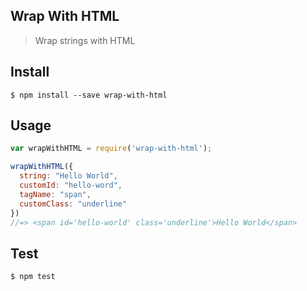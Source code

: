 ## Wrap With HTML
> Wrap strings with HTML

## Install
```
$ npm install --save wrap-with-html
```

## Usage 
```javascript
var wrapWithHTML = require('wrap-with-html');

wrapWithHTML({
  string: "Hello World",
  customId: "hello-word",
  tagName: "span",
  customClass: "underline"
})
//=> <span id='hello-world' class='underline'>Hello World</span>
```

## Test
```
$ npm test
```
